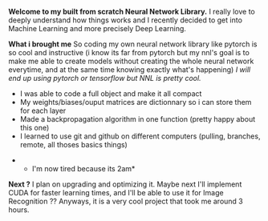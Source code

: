 **Welcome to my built from scratch Neural Network Library.**
I really love to deeply understand how things works and I recently decided to get into Machine Learning and more precisely Deep Learning.

**What i brought me**
So coding my own neural network library like pytorch is so cool and instructive 
(i know its far from pytorch but  my nnl's goal is to make me able to create models without creating the whole neural network everytime, and at the same time knowing exactly what's happening)
*I will end up using pytorch or tensorflow but NNL is pretty cool.*
 - I was able to code a full object and make it all compact
 - My weights/biases/ouput matrices are dictionnary so i can store them for each layer
 - Made a backpropagation algorithm in one function (pretty happy about this one)
 - I learned to use git and github on different computers (pulling, branches, remote, all thoses basics things)
* - I'm now tired because its 2am*

**Next ?**
I plan on upgrading and optimizing it.
Maybe next I'll implement CUDA for faster learning times, and I'll be able to use it for Image Recognition ??
Anyways, it is a very cool project that took me around 3 hours. 